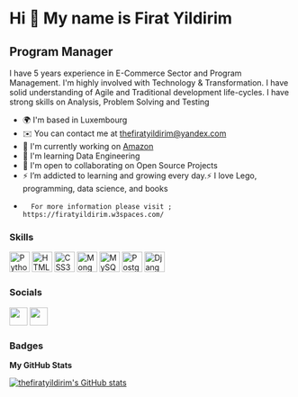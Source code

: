Hi 👋 My name is Firat Yildirim
===============================

Program Manager
---------------

I have 5 years experience in E-Commerce Sector and Program Management. I'm highly involved with Technology & Transformation. I have solid understanding of Agile and Traditional development life-cycles. I have strong skills on Analysis, Problem Solving and Testing

*   🌍  I'm based in Luxembourg
*   ✉️  You can contact me at [thefiratyildirim@yandex.com](mailto:thefiratyildirim@yandex.com)
*   🚀  I'm currently working on [Amazon](http://amazon.de)
*   🧠  I'm learning Data Engineering
*   🤝  I'm open to collaborating on Open Source Projects
*   ⚡  I’m addicted to learning and growing every day.⚡ I love Lego, programming, data science, and books
*       For more information please visit ; https://firatyildirim.w3spaces.com/

### Skills
<p align="left">
                                <a href="https://www.python.org/" target="_blank" rel="noreferrer"><img src="https://raw.githubusercontent.com/danielcranney/readme-generator/main/public/icons/skills/python-colored.svg" width="36" height="36" alt="Python" /></a>
                                <a href="https://developer.mozilla.org/en-US/docs/Glossary/HTML5" target="_blank" rel="noreferrer"><img src="https://raw.githubusercontent.com/danielcranney/readme-generator/main/public/icons/skills/html5-colored.svg" width="36" height="36" alt="HTML5" /></a>
                                <a href="https://www.w3.org/TR/CSS/#css" target="_blank" rel="noreferrer"><img src="https://raw.githubusercontent.com/danielcranney/readme-generator/main/public/icons/skills/css3-colored.svg" width="36" height="36" alt="CSS3" /></a>
                                <a href="https://www.mongodb.com/" target="_blank" rel="noreferrer"><img src="https://raw.githubusercontent.com/danielcranney/readme-generator/main/public/icons/skills/mongodb-colored.svg" width="36" height="36" alt="MongoDB" /></a>
                                <a href="https://www.mysql.com/" target="_blank" rel="noreferrer"><img src="https://raw.githubusercontent.com/danielcranney/readme-generator/main/public/icons/skills/mysql-colored.svg" width="36" height="36" alt="MySQL" /></a>
                                <a href="https://www.postgresql.org/" target="_blank" rel="noreferrer"><img src="https://raw.githubusercontent.com/danielcranney/readme-generator/main/public/icons/skills/postgresql-colored.svg" width="36" height="36" alt="PostgreSQL" /></a>
                                <a href="https://www.djangoproject.com/" target="_blank" rel="noreferrer"><img src="https://raw.githubusercontent.com/danielcranney/readme-generator/main/public/icons/skills/django-colored.svg" width="36" height="36" alt="Django" /></a>
                    </p>
                    

### Socials
                  
<p align="left"> <a href="https://www.github.com/thefiratyildirim" target="_blank" rel="noreferrer"><img src="https://raw.githubusercontent.com/danielcranney/readme-generator/main/public/icons/socials/github.svg" width="32" height="32" /></a> <a href="https://www.linkedin.com/in/thefiratyildirim" target="_blank" rel="noreferrer"><img src="https://raw.githubusercontent.com/danielcranney/readme-generator/main/public/icons/socials/linkedin.svg" width="32" height="32" /></a></p>

### Badges

<b>My GitHub Stats</b>

<a href="http://www.github.com/thefiratyildirim"><img src="https://github-readme-stats.vercel.app/api?username=thefiratyildirim&show_icons=true&hide=&count_private=true&title_color=0891b2&text_color=ffffff&icon_color=0891b2&bg_color=1c1917&hide_border=true&show_icons=true" alt="thefiratyildirim's GitHub stats" /></a>
